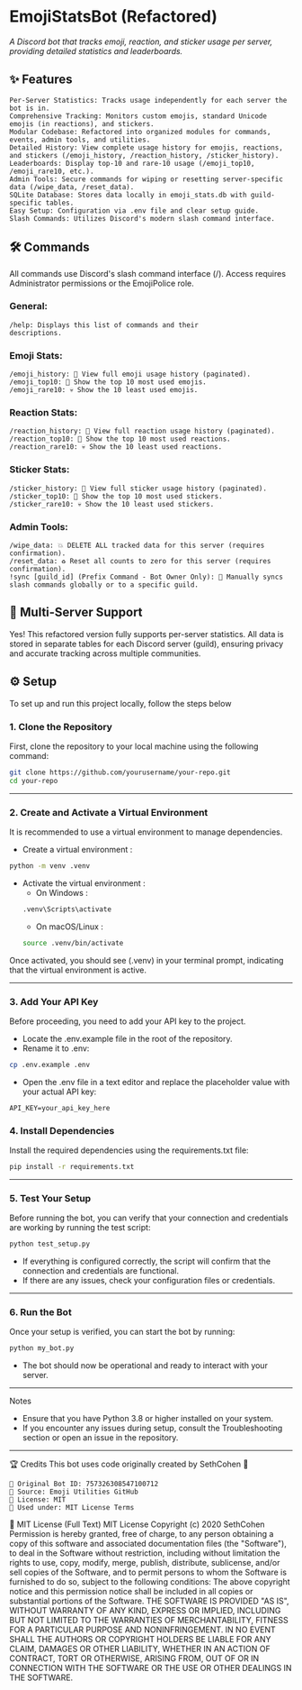 # EmojiStatsBot (Refactored)
*A Discord bot that tracks emoji, reaction, and sticker usage per server, providing detailed statistics and leaderboards.*
## ✨ Features

    Per-Server Statistics: Tracks usage independently for each server the bot is in.
    Comprehensive Tracking: Monitors custom emojis, standard Unicode emojis (in reactions), and stickers.
    Modular Codebase: Refactored into organized modules for commands, events, admin tools, and utilities.
    Detailed History: View complete usage history for emojis, reactions, and stickers (/emoji_history, /reaction_history, /sticker_history).
    Leaderboards: Display top-10 and rare-10 usage (/emoji_top10, /emoji_rare10, etc.).
    Admin Tools: Secure commands for wiping or resetting server-specific data (/wipe_data, /reset_data).
    SQLite Database: Stores data locally in emoji_stats.db with guild-specific tables.
    Easy Setup: Configuration via .env file and clear setup guide.
    Slash Commands: Utilizes Discord's modern slash command interface.

## 🛠️ Commands
All commands use Discord's slash command interface (/). Access requires Administrator permissions or the EmojiPolice role.
### General:
    /help: Displays this list of commands and their 
    descriptions.

### Emoji Stats:

    /emoji_history: 📜 View full emoji usage history (paginated).
    /emoji_top10: 👑 Show the top 10 most used emojis.
    /emoji_rare10: 💀 Show the 10 least used emojis.

### Reaction Stats:

    /reaction_history: 📜 View full reaction usage history (paginated).
    /reaction_top10: 👑 Show the top 10 most used reactions.
    /reaction_rare10: 💀 Show the 10 least used reactions.

### Sticker Stats:

    /sticker_history: 📜 View full sticker usage history (paginated).
    /sticker_top10: 👑 Show the top 10 most used stickers.
    /sticker_rare10: 💀 Show the 10 least used stickers.

### Admin Tools:

    /wipe_data: 💥 DELETE ALL tracked data for this server (requires confirmation).
    /reset_data: ♻️ Reset all counts to zero for this server (requires confirmation).
    !sync [guild_id] (Prefix Command - Bot Owner Only): 🔄 Manually syncs slash commands globally or to a specific guild.

## 🚀 Multi-Server Support
Yes! This refactored version fully supports per-server statistics. All data is stored in separate tables for each Discord server (guild), ensuring privacy and accurate tracking across multiple communities.
## ⚙️ Setup
To set up and run this project locally, follow the steps below

### 1. Clone the Repository
First, clone the repository to your local machine using the following command:
```bash
git clone https://github.com/yourusername/your-repo.git
cd your-repo
```
___
### 2. Create and Activate a Virtual Environment
It is recommended to use a virtual environment to manage dependencies.

- Create a virtual environment :
```bash
python -m venv .venv
```
- Activate the virtual environment :
    - On Windows :
    ```bash
    .venv\Scripts\activate
    ```
    - On macOS/Linux :
    ```bash
    source .venv/bin/activate
    ```
Once activated, you should see (.venv) in your terminal prompt, indicating that the virtual environment is active.
___
### 3. Add Your API Key
Before proceeding, you need to add your API key to the project.

- Locate the .env.example file in the root of the repository.
- Rename it to .env:
```bash
cp .env.example .env
```
- Open the .env file in a text editor and replace the placeholder value with your actual API key:
```
API_KEY=your_api_key_here
```
### 4. Install Dependencies
Install the required dependencies using the requirements.txt file:

```bash
pip install -r requirements.txt
```
___
### 5. Test Your Setup
Before running the bot, you can verify that your connection and credentials are working by running the test script:

```bash
python test_setup.py
```
- If everything is configured correctly, the script will confirm that the connection and credentials are functional.
- If there are any issues, check your configuration files or credentials.
___
### 6. Run the Bot
Once your setup is verified, you can start the bot by running:

```bash
python my_bot.py
```
- The bot should now be operational and ready to interact with your server.
___
Notes
- Ensure that you have Python 3.8 or higher installed on your system.
- If you encounter any issues during setup, consult the Troubleshooting section or open an issue in the repository.
___

🏆 Credits
This bot uses code originally created by SethCohen 💜

    🤖 Original Bot ID: 757326308547100712
    🔗 Source: Emoji Utilities GitHub
    📄 License: MIT
    👾 Used under: MIT License Terms

📄 MIT License (Full Text)
MIT License
Copyright (c) 2020 SethCohen
Permission is hereby granted, free of charge, to any person obtaining a copy
of this software and associated documentation files (the "Software"), to deal
in the Software without restriction, including without limitation the rights
to use, copy, modify, merge, publish, distribute, sublicense, and/or sell
copies of the Software, and to permit persons to whom the Software is
furnished to do so, subject to the following conditions:
The above copyright notice and this permission notice shall be included in all
copies or substantial portions of the Software.
THE SOFTWARE IS PROVIDED "AS IS", WITHOUT WARRANTY OF ANY KIND, EXPRESS OR
IMPLIED, INCLUDING BUT NOT LIMITED TO THE WARRANTIES OF MERCHANTABILITY,
FITNESS FOR A PARTICULAR PURPOSE AND NONINFRINGEMENT. IN NO EVENT SHALL THE
AUTHORS OR COPYRIGHT HOLDERS BE LIABLE FOR ANY CLAIM, DAMAGES OR OTHER
LIABILITY, WHETHER IN AN ACTION OF CONTRACT, TORT OR OTHERWISE, ARISING FROM,
OUT OF OR IN CONNECTION WITH THE SOFTWARE OR THE USE OR OTHER DEALINGS IN THE
SOFTWARE.